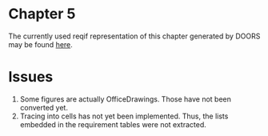 Chapter 5 
=========

The currently used reqif representation of this chapter generated by DOORS may be found [here](https://github.com/openETCS/modeling/tree/master/model/subset26/SUBSET_26_SRS_Ch-5_v330).


# Issues

1. Some figures are actually OfficeDrawings. Those have not been converted yet.
2. Tracing into cells has not yet been implemented. Thus, the lists embedded in the requirement tables were not extracted.
